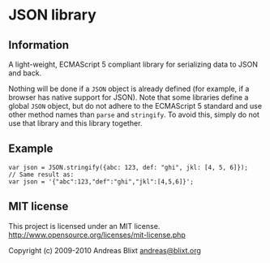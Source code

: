 # JSON library

## Information

A light-weight, ECMAScript 5 compliant library for serializing data to JSON and
back.

Nothing will be done if a `JSON` object is already defined (for example, if a
browser has native support for JSON). Note that some libraries define a global
`JSON` object, but do not adhere to the ECMAScript 5 standard and use other
method names than `parse` and `stringify`. To avoid this, simply do not use
that library and this library together.

## Example

    var json = JSON.stringify({abc: 123, def: "ghi", jkl: [4, 5, 6]});
    // Same result as:
    var json = '{"abc":123,"def":"ghi","jkl":[4,5,6]}';

## MIT license

This project is licensed under an MIT license.  
<http://www.opensource.org/licenses/mit-license.php>

Copyright (c) 2009-2010 Andreas Blixt <andreas@blixt.org>
